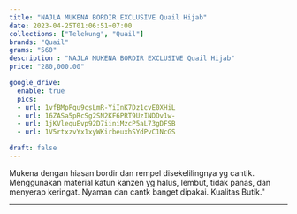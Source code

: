 ```yaml
---
title: "NAJLA MUKENA BORDIR EXCLUSIVE Quail Hijab"
date: 2023-04-25T01:06:51+07:00
collections: ["Telekung", "Quail"]
brands: "Quail"
grams: "560"
description : "NAJLA MUKENA BORDIR EXCLUSIVE Quail Hijab"
price: "280,000.00"

google_drive:
  enable: true
  pics:
  - url: 1vfBMpPqu9csLmR-YiInK7Dz1cvE0XHiL
  - url: 16ZASa5pRcSg2SN2KF6PRT9UzINDDv1w-
  - url: 1jKVlequEvp92D7iiniMzcP5aL73gDFSB
  - url: 1V5rtxzvYx1xyWKirbeuxhSYdPvC1NcGS

draft: false
---
```


Mukena dengan hiasan bordir dan rempel disekelilingnya yg cantik. Menggunakan material katun kanzen yg halus, lembut, tidak panas, dan menyerap keringat. Nyaman dan cantk banget dipakai. Kualitas Butik."

-----------    
 

